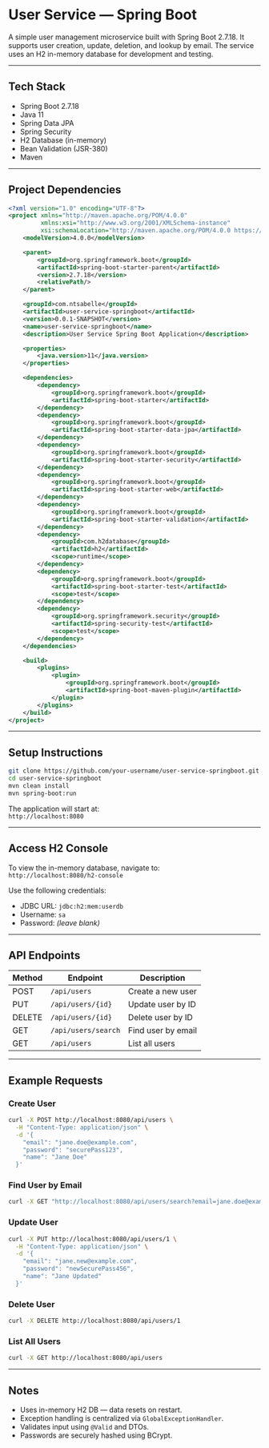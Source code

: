 # User Service — Spring Boot

A simple user management microservice built with Spring Boot 2.7.18. It supports user creation, update, deletion, and lookup by email. The service uses an H2 in-memory database for development and testing.

---

## Tech Stack

- Spring Boot 2.7.18
- Java 11
- Spring Data JPA
- Spring Security
- H2 Database (in-memory)
- Bean Validation (JSR-380)
- Maven

---

## Project Dependencies

```xml
<?xml version="1.0" encoding="UTF-8"?>
<project xmlns="http://maven.apache.org/POM/4.0.0"
         xmlns:xsi="http://www.w3.org/2001/XMLSchema-instance"
         xsi:schemaLocation="http://maven.apache.org/POM/4.0.0 https://maven.apache.org/xsd/maven-4.0.0.xsd">
    <modelVersion>4.0.0</modelVersion>

    <parent>
        <groupId>org.springframework.boot</groupId>
        <artifactId>spring-boot-starter-parent</artifactId>
        <version>2.7.18</version>
        <relativePath/>
    </parent>

    <groupId>com.ntsabelle</groupId>
    <artifactId>user-service-springboot</artifactId>
    <version>0.0.1-SNAPSHOT</version>
    <name>user-service-springboot</name>
    <description>User Service Spring Boot Application</description>

    <properties>
        <java.version>11</java.version>
    </properties>

    <dependencies>
        <dependency>
            <groupId>org.springframework.boot</groupId>
            <artifactId>spring-boot-starter</artifactId>
        </dependency>
        <dependency>
            <groupId>org.springframework.boot</groupId>
            <artifactId>spring-boot-starter-data-jpa</artifactId>
        </dependency>
        <dependency>
            <groupId>org.springframework.boot</groupId>
            <artifactId>spring-boot-starter-security</artifactId>
        </dependency>
        <dependency>
            <groupId>org.springframework.boot</groupId>
            <artifactId>spring-boot-starter-web</artifactId>
        </dependency>
        <dependency>
            <groupId>org.springframework.boot</groupId>
            <artifactId>spring-boot-starter-validation</artifactId>
        </dependency>
        <dependency>
            <groupId>com.h2database</groupId>
            <artifactId>h2</artifactId>
            <scope>runtime</scope>
        </dependency>
        <dependency>
            <groupId>org.springframework.boot</groupId>
            <artifactId>spring-boot-starter-test</artifactId>
            <scope>test</scope>
        </dependency>
        <dependency>
            <groupId>org.springframework.security</groupId>
            <artifactId>spring-security-test</artifactId>
            <scope>test</scope>
        </dependency>
    </dependencies>

    <build>
        <plugins>
            <plugin>
                <groupId>org.springframework.boot</groupId>
                <artifactId>spring-boot-maven-plugin</artifactId>
            </plugin>
        </plugins>
    </build>
</project>
```

---

## Setup Instructions

```bash
git clone https://github.com/your-username/user-service-springboot.git
cd user-service-springboot
mvn clean install
mvn spring-boot:run
```

The application will start at:  
`http://localhost:8080`

---

## Access H2 Console

To view the in-memory database, navigate to:  
`http://localhost:8080/h2-console`

Use the following credentials:
- JDBC URL: `jdbc:h2:mem:userdb`
- Username: `sa`
- Password: *(leave blank)*

---

## API Endpoints

| Method | Endpoint             | Description              |
|--------|----------------------|--------------------------|
| POST   | `/api/users`         | Create a new user        |
| PUT    | `/api/users/{id}`    | Update user by ID        |
| DELETE | `/api/users/{id}`    | Delete user by ID        |
| GET    | `/api/users/search`  | Find user by email       |
| GET    | `/api/users`         | List all users           |

---

## Example Requests

### Create User

```bash
curl -X POST http://localhost:8080/api/users \
  -H "Content-Type: application/json" \
  -d '{
    "email": "jane.doe@example.com",
    "password": "securePass123",
    "name": "Jane Doe"
  }'
```

### Find User by Email

```bash
curl -X GET "http://localhost:8080/api/users/search?email=jane.doe@example.com"
```

### Update User

```bash
curl -X PUT http://localhost:8080/api/users/1 \
  -H "Content-Type: application/json" \
  -d '{
    "email": "jane.new@example.com",
    "password": "newSecurePass456",
    "name": "Jane Updated"
  }'
```

### Delete User

```bash
curl -X DELETE http://localhost:8080/api/users/1
```

### List All Users

```bash
curl -X GET http://localhost:8080/api/users
```

---

## Notes

- Uses in-memory H2 DB — data resets on restart.
- Exception handling is centralized via `GlobalExceptionHandler`.
- Validates input using `@Valid` and DTOs.
- Passwords are securely hashed using BCrypt.
